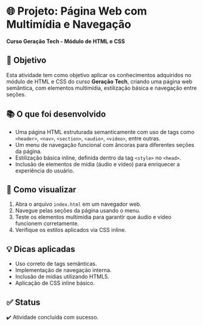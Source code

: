 # 🌐 Projeto: Página Web com Multimídia e Navegação
**Curso Geração Tech - Módulo de HTML e CSS**

## 🎯 Objetivo
Esta atividade tem como objetivo aplicar os conhecimentos adquiridos no módulo de HTML e CSS do curso **Geração Tech**, criando uma página web semântica, com elementos multimídia, estilização básica e navegação entre seções.

## 📚 O que foi desenvolvido

- Uma página HTML estruturada semanticamente com uso de tags como `<header>`, `<nav>`, `<section>`, `<audio>`, `<video>`, entre outras.
- Um menu de navegação funcional com âncoras para diferentes seções da página.
- Estilização básica inline, definida dentro da tag `<style>` no `<head>`.
- Inclusão de elementos de mídia (áudio e vídeo) para enriquecer a experiência do usuário.

## 🚀 Como visualizar

1. Abra o arquivo `index.html` em um navegador web.
2. Navegue pelas seções da página usando o menu.
3. Teste os elementos multimídia para garantir que áudio e vídeo funcionem corretamente.
4. Verifique os estilos aplicados via CSS inline.

## 💡 Dicas aplicadas

- Uso correto de tags semânticas.
- Implementação de navegação interna.
- Inclusão de mídias utilizando HTML5.
- Aplicação de CSS inline básico.

## ✅ Status
✔️ Atividade concluída com sucesso.
